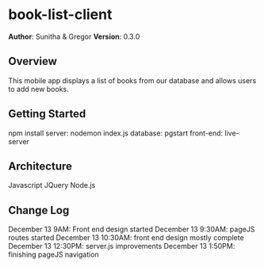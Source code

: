 # book-list-client

**Author**: Sunitha & Gregor
**Version**: 0.3.0

## Overview
This mobile app displays a list of books from our database and allows users to add new books.

## Getting Started
npm install
server: nodemon index.js
database: pgstart
front-end: live-server

## Architecture
Javascript
JQuery
Node.js

## Change Log
December 13 9AM: Front end design started
December 13 9:30AM: pageJS routes started
December 13 10:30AM: front end design mostly complete
December 13 12:30PM: server.js improvements
December 13 1:50PM: finishing pageJS navigation